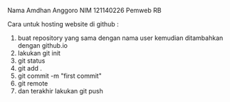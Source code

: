 Nama Amdhan Anggoro
NIM 121140226
Pemweb RB

Cara untuk hosting website di github :
1. buat repository yang sama dengan nama user kemudian ditambahkan dengan github.io
2. lakukan git init
3. git status
4. git add .
5. git commit -m "first commit"
6. git remote 
7. dan terakhir lakukan git push
